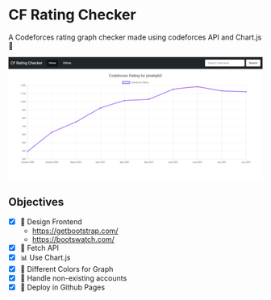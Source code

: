 # CF Rating Checker
A Codeforces rating graph checker made using codeforces API and Chart.js 🚀

![CF-Rating-Checker](CF-Rating-Checker.png)

## Objectives
* [X] 🧾 Design Frontend
    * https://getbootstrap.com/
    * https://bootswatch.com/
* [X] 🦾 Fetch API
* [X] 📊 Use Chart.js
* [x] 💚 Different Colors for Graph
* [X] 🙌 Handle non-existing accounts
* [X] 🚀 Deploy in Github Pages

